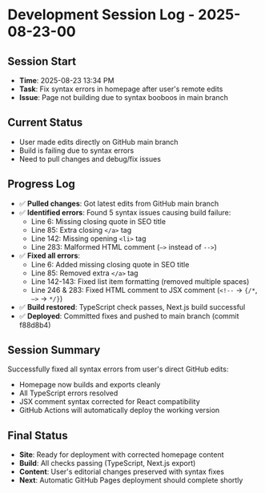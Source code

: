 # Development Session Log - 2025-08-23-00

## Session Start
- **Time**: 2025-08-23 13:34 PM
- **Task**: Fix syntax errors in homepage after user's remote edits
- **Issue**: Page not building due to syntax booboos in main branch

## Current Status
- User made edits directly on GitHub main branch
- Build is failing due to syntax errors
- Need to pull changes and debug/fix issues

## Progress Log
- ✅ **Pulled changes**: Got latest edits from GitHub main branch
- ✅ **Identified errors**: Found 5 syntax issues causing build failure:
  - Line 6: Missing closing quote in SEO title
  - Line 85: Extra closing `</a>` tag  
  - Line 142: Missing opening `<li>` tag
  - Line 283: Malformed HTML comment (`—>` instead of `-->`)
- ✅ **Fixed all errors**: 
  - Line 6: Added missing closing quote in SEO title
  - Line 85: Removed extra `</a>` tag  
  - Line 142-143: Fixed list item formatting (removed multiple spaces)
  - Line 246 & 283: Fixed HTML comment to JSX comment (`<!--` → `{/*`, `—>` → `*/}`)
- ✅ **Build restored**: TypeScript check passes, Next.js build successful
- ✅ **Deployed**: Committed fixes and pushed to main branch (commit f88d8b4)

## Session Summary
Successfully fixed all syntax errors from user's direct GitHub edits:
- Homepage now builds and exports cleanly
- All TypeScript errors resolved
- JSX comment syntax corrected for React compatibility
- GitHub Actions will automatically deploy the working version

## Final Status  
- **Site**: Ready for deployment with corrected homepage content
- **Build**: All checks passing (TypeScript, Next.js export)
- **Content**: User's editorial changes preserved with syntax fixes
- **Next**: Automatic GitHub Pages deployment should complete shortly